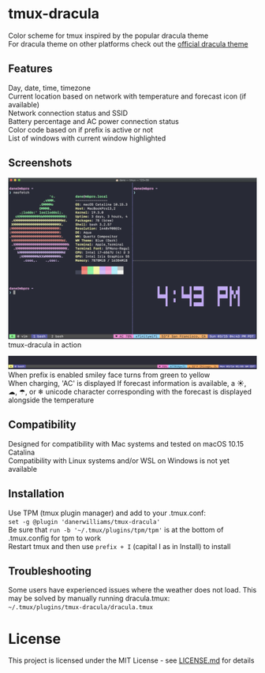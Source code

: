 # tmux-dracula
Color scheme for tmux inspired by the popular dracula theme  
For dracula theme on other platforms check out the <a href="https://draculatheme.com/" target="_blank">official dracula theme</a>  
  
## Features
Day, date, time, timezone  
Current location based on network with temperature and forecast icon (if available)  
Network connection status and SSID  
Battery percentage and AC power connection status  
Color code based on if prefix is active or not  
List of windows with current window highlighted  
  
## Screenshots
![Alt text](screenshots/tmux-dracula-screenshot.jpg?raw=true "Tmux Dracula")  
tmux-dracula in action  
  
  
  
![Alt text](screenshots/alt-tmux-dracula-screenshot.jpg?raw=true "Tmux Dracula")  
When prefix is enabled smiley face turns from green to yellow  
When charging, 'AC' is displayed
If forecast information is available, a ☀, ☁, ☂, or ❄ unicode character corresponding with the forecast is displayed alongside the temperature
  
## Compatibility
Designed for compatibility with Mac systems and tested on macOS 10.15 Catalina  
Compatibility with Linux systems and/or WSL on Windows is not yet available  
  
## Installation
Use TPM (tmux plugin manager) and add to your .tmux.conf:  
`set -g @plugin 'danerwilliams/tmux-dracula'`  
Be sure that `run -b '~/.tmux/plugins/tpm/tpm'` is at the bottom of .tmux.config for tpm to work  
Restart tmux and then use `prefix + I` (capital I as in Install) to install  
  
## Troubleshooting
Some users have experienced issues where the weather does not load. 
This may be solved by manually running dracula.tmux:  
`~/.tmux/plugins/tmux-dracula/dracula.tmux`  
  
# License
This project is licensed under the MIT License - see [LICENSE.md](./LICENSE.md) for details
